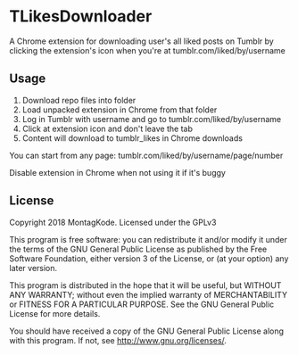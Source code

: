 # TLikesDownloader

A Chrome extension for downloading user's all liked posts on Tumblr
by clicking the extension's icon when you're at tumblr.com/liked/by/username

## Usage

1. Download repo files into folder
2. Load unpacked extension in Chrome from that folder
3. Log in Tumblr with username and go to tumblr.com/liked/by/username
4. Click at extension icon and don't leave the tab
5. Content will download to tumblr_likes in Chrome downloads

You can start from any page: tumblr.com/liked/by/username/page/number

Disable extension in Chrome when not using it if it's buggy

## License

Copyright 2018 MontagKode. Licensed under the GPLv3

This program is free software: you can redistribute it and/or modify it under the terms of the GNU General Public License as published by the Free Software Foundation, either version 3 of the License, or (at your option) any later version.

This program is distributed in the hope that it will be useful, but WITHOUT ANY WARRANTY; without even the implied warranty of MERCHANTABILITY or FITNESS FOR A PARTICULAR PURPOSE. See the GNU General Public License for more details.

You should have received a copy of the GNU General Public License along with this program. If not, see http://www.gnu.org/licenses/.
